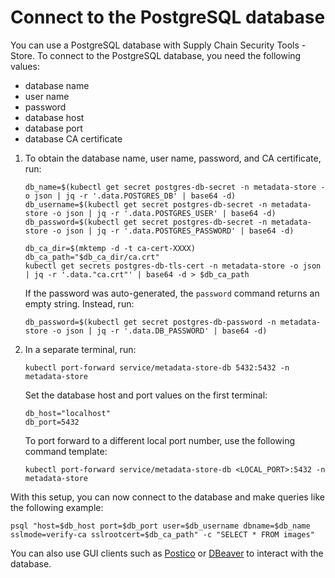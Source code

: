# Connect to the PostgreSQL database

You can use a PostgreSQL database with Supply Chain Security Tools - Store.
To connect to the PostgreSQL database, you need the following values:

- database name
- user name
- password
- database host
- database port
- database CA certificate

1. To obtain the database name, user name, password, and CA certificate, run:

    ```shell
    db_name=$(kubectl get secret postgres-db-secret -n metadata-store -o json | jq -r '.data.POSTGRES_DB' | base64 -d)
    db_username=$(kubectl get secret postgres-db-secret -n metadata-store -o json | jq -r '.data.POSTGRES_USER' | base64 -d)
    db_password=$(kubectl get secret postgres-db-secret -n metadata-store -o json | jq -r '.data.POSTGRES_PASSWORD' | base64 -d)
   
    db_ca_dir=$(mktemp -d -t ca-cert-XXXX)
    db_ca_path="$db_ca_dir/ca.crt"
    kubectl get secrets postgres-db-tls-cert -n metadata-store -o json | jq -r '.data."ca.crt"' | base64 -d > $db_ca_path
    ```

    If the password was auto-generated, the `password` command returns an empty string. Instead, run:

    ```shell
    db_password=$(kubectl get secret postgres-db-password -n metadata-store -o json | jq -r '.data.DB_PASSWORD' | base64 -d)
    ```

2. In a separate terminal, run:

    ```shell
    kubectl port-forward service/metadata-store-db 5432:5432 -n metadata-store
    ```

    Set the database host and port values on the first terminal:
    
    ```shell
    db_host="localhost"
    db_port=5432
    ```
   
    To port forward to a different local port number, use the following command template:
    
    ```shell
    kubectl port-forward service/metadata-store-db <LOCAL_PORT>:5432 -n metadata-store
    ```

With this setup, you can now connect to the database and make queries like the following example:

```shell
psql "host=$db_host port=$db_port user=$db_username dbname=$db_name sslmode=verify-ca sslrootcert=$db_ca_path" -c "SELECT * FROM images"
```

You can also use GUI clients such as [Postico](https://eggerapps.at/postico2/) or [DBeaver](https://dbeaver.io/) to interact with the database.
